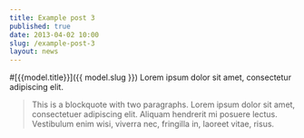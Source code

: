 ```yaml
---
title: Example post 3
published: true
date: 2013-04-02 10:00
slug: /example-post-3
layout: news
---
```

#[{{model.title}}]({{ model.slug }})
Lorem ipsum dolor sit amet, consectetur adipiscing elit.

> This is a blockquote with two paragraphs. Lorem ipsum dolor sit amet,
consectetuer adipiscing elit. Aliquam hendrerit mi posuere lectus.
Vestibulum enim wisi, viverra nec, fringilla in, laoreet vitae, risus.

